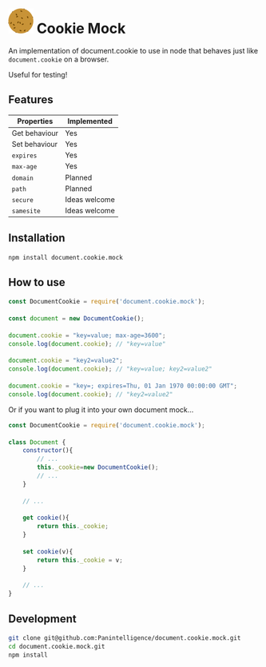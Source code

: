 # ![Cookie Mock Logo](changes/images/document.cookie.mock-logo-small.png) Cookie Mock 
An implementation of document.cookie to use in node that behaves just like `document.cookie` on a browser.

Useful for testing!

## Features

|   Properties  |  Implemented  |
|---------------|---------------|
| Get behaviour | Yes           |
| Set behaviour | Yes           |
| `expires`     | Yes           |
| `max-age`     | Yes           |
| `domain`      | Planned       |
| `path`        | Planned       |
| `secure`      | Ideas welcome |
| `samesite`    | Ideas welcome |

## Installation
```bash
npm install document.cookie.mock
```

## How to use

```javascript
const DocumentCookie = require('document.cookie.mock');

const document = new DocumentCookie();

document.cookie = "key=value; max-age=3600";
console.log(document.cookie); // "key=value"

document.cookie = "key2=value2";
console.log(document.cookie); // "key=value; key2=value2"

document.cookie = "key=; expires=Thu, 01 Jan 1970 00:00:00 GMT";
console.log(document.cookie); // "key2=value2"
```

Or if you want to plug it into your own document mock...
```javascript
const DocumentCookie = require('document.cookie.mock');

class Document {
    constructor(){
        // ...
        this._cookie=new DocumentCookie();
        // ...
    }
    
    // ...

    get cookie(){
        return this._cookie;
    }

    set cookie(v){
        return this._cookie = v;
    }

    // ...
}
```

## Development
```bash
git clone git@github.com:Panintelligence/document.cookie.mock.git
cd document.cookie.mock.git
npm install
```